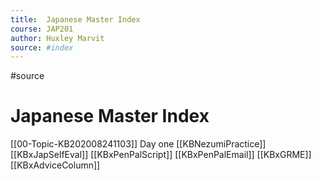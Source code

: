 ```yaml
---
title:  Japanese Master Index
course: JAP201 
author: Huxley Marvit
source: #index
---
```


#source

# Japanese Master Index

[[00-Topic-KB202008241103]] Day one
[[KBNezumiPractice]]
[[KBxJapSelfEval]]
[[KBxPenPalScript]]
[[KBxPenPalEmail]]
[[KBxGRME]]
[[KBxAdviceColumn]]